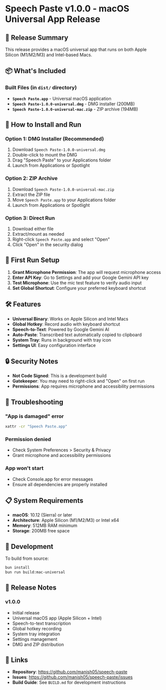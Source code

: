 # Speech Paste v1.0.0 - macOS Universal App Release

## 🎉 Release Summary

This release provides a macOS universal app that runs on both Apple Silicon (M1/M2/M3) and Intel-based Macs.

## 📦 What's Included

### Built Files (in `dist/` directory)
- **`Speech Paste.app`** - Universal macOS application
- **`Speech Paste-1.0.0-universal.dmg`** - DMG installer (200MB)
- **`Speech Paste-1.0.0-universal-mac.zip`** - ZIP archive (194MB)

## 🚀 How to Install and Run

### Option 1: DMG Installer (Recommended)
1. Download `Speech Paste-1.0.0-universal.dmg`
2. Double-click to mount the DMG
3. Drag "Speech Paste" to your Applications folder
4. Launch from Applications or Spotlight

### Option 2: ZIP Archive
1. Download `Speech Paste-1.0.0-universal-mac.zip`
2. Extract the ZIP file
3. Move `Speech Paste.app` to your Applications folder
4. Launch from Applications or Spotlight

### Option 3: Direct Run
1. Download either file
2. Extract/mount as needed
3. Right-click `Speech Paste.app` and select "Open"
4. Click "Open" in the security dialog

## 🔧 First Run Setup

1. **Grant Microphone Permission**: The app will request microphone access
2. **Enter API Key**: Go to Settings and add your Google Gemini API key
3. **Test Microphone**: Use the mic test feature to verify audio input
4. **Set Global Shortcut**: Configure your preferred keyboard shortcut

## 🛠️ Features

- **Universal Binary**: Works on Apple Silicon and Intel Macs
- **Global Hotkey**: Record audio with keyboard shortcut
- **Speech-to-Text**: Powered by Google Gemini AI
- **Auto-Paste**: Transcribed text automatically copied to clipboard
- **System Tray**: Runs in background with tray icon
- **Settings UI**: Easy configuration interface

## 🔒 Security Notes

- **Not Code Signed**: This is a development build
- **Gatekeeper**: You may need to right-click and "Open" on first run
- **Permissions**: App requires microphone and accessibility permissions

## 🐛 Troubleshooting

### "App is damaged" error
```bash
xattr -cr "Speech Paste.app"
```

### Permission denied
- Check System Preferences > Security & Privacy
- Grant microphone and accessibility permissions

### App won't start
- Check Console.app for error messages
- Ensure all dependencies are properly installed

## 📋 System Requirements

- **macOS**: 10.12 (Sierra) or later
- **Architecture**: Apple Silicon (M1/M2/M3) or Intel x64
- **Memory**: 512MB RAM minimum
- **Storage**: 200MB free space

## 🔄 Development

To build from source:
```bash
bun install
bun run build:mac-universal
```

## 📝 Release Notes

### v1.0.0
- Initial release
- Universal macOS app (Apple Silicon + Intel)
- Speech-to-text transcription
- Global hotkey recording
- System tray integration
- Settings management
- DMG and ZIP distribution

## 🔗 Links

- **Repository**: https://github.com/manish05/speech-paste
- **Issues**: https://github.com/manish05/speech-paste/issues
- **Build Guide**: See `BUILD.md` for development instructions

